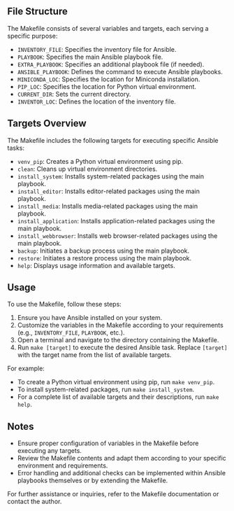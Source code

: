 ## File Structure

The Makefile consists of several variables and targets, each serving a specific purpose:

- `INVENTORY_FILE`: Specifies the inventory file for Ansible.
- `PLAYBOOK`: Specifies the main Ansible playbook file.
- `EXTRA_PLAYBOOK`: Specifies an additional playbook file (if needed).
- `ANSIBLE_PLAYBOOK`: Defines the command to execute Ansible playbooks.
- `MINICONDA_LOC`: Specifies the location for Miniconda installation.
- `PIP_LOC`: Specifies the location for Python virtual environment.
- `CURRENT_DIR`: Sets the current directory.
- `INVENTOR_LOC`: Defines the location of the inventory file.

## Targets Overview

The Makefile includes the following targets for executing specific Ansible tasks:

- `venv_pip`: Creates a Python virtual environment using pip.
- `clean`: Cleans up virtual environment directories.
- `install_system`: Installs system-related packages using the main playbook.
- `install_editor`: Installs editor-related packages using the main playbook.
- `install_media`: Installs media-related packages using the main playbook.
- `install_application`: Installs application-related packages using the main playbook.
- `install_webbrowser`: Installs web browser-related packages using the main playbook.
- `backup`: Initiates a backup process using the main playbook.
- `restore`: Initiates a restore process using the main playbook.
- `help`: Displays usage information and available targets.

## Usage

To use the Makefile, follow these steps:

1. Ensure you have Ansible installed on your system.
2. Customize the variables in the Makefile according to your requirements (e.g., `INVENTORY_FILE`, `PLAYBOOK`, etc.).
3. Open a terminal and navigate to the directory containing the Makefile.
4. Run `make [target]` to execute the desired Ansible task. Replace `[target]` with the target name from the list of available targets.

For example:
- To create a Python virtual environment using pip, run `make venv_pip`.
- To install system-related packages, run `make install_system`.
- For a complete list of available targets and their descriptions, run `make help`.

## Notes

- Ensure proper configuration of variables in the Makefile before executing any targets.
- Review the Makefile contents and adapt them according to your specific environment and requirements.
- Error handling and additional checks can be implemented within Ansible playbooks themselves or by extending the Makefile.

For further assistance or inquiries, refer to the Makefile documentation or contact the author.

